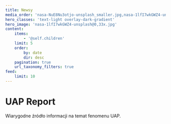 ```yaml
---
title: Newsy
media_order: 'nasa-NuE8Nu3otjo-unsplash_smaller.jpg,nasa-1lfI7wkGWZ4-unsplash@0,33x.jpg,billy-huynh-W8KTS-mhFUE-unsplash-smaller@0,5x.jpg'
hero_classes: 'text-light overlay-dark-gradient'
hero_image: 'nasa-1lfI7wkGWZ4-unsplash@0,33x.jpg'
content:
    items:
        - '@self.children'
    limit: 5
    order:
        by: date
        dir: desc
    pagination: true
    url_taxonomy_filters: true
feed:
    limit: 10
---
```


# UAP Report

Wiarygodne źródło informacji na temat fenomenu UAP.